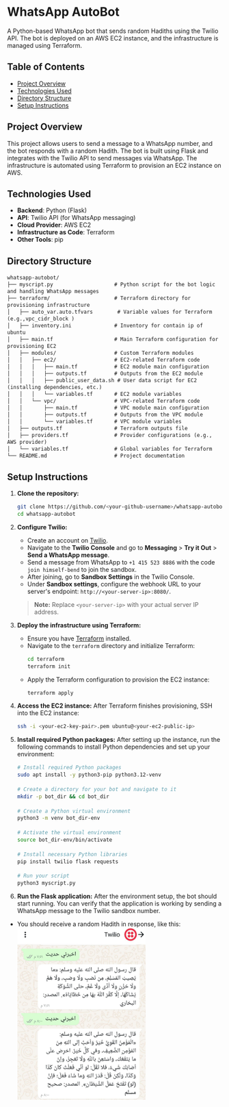 # WhatsApp AutoBot

A Python-based WhatsApp bot that sends random Hadiths using the Twilio API. The bot is deployed on an AWS EC2 instance, and the infrastructure is managed using Terraform.

## Table of Contents

- [Project Overview](#project-overview)
- [Technologies Used](#technologies-used)
- [Directory Structure](#directory-structure)
- [Setup Instructions](#setup-instructions)

## Project Overview

This project allows users to send a message to a WhatsApp number, and the bot responds with a random Hadith. The bot is built using Flask and integrates with the Twilio API to send messages via WhatsApp. The infrastructure is automated using Terraform to provision an EC2 instance on AWS.

## Technologies Used

- **Backend**: Python (Flask)
- **API**: Twilio API (for WhatsApp messaging)
- **Cloud Provider**: AWS EC2
- **Infrastructure as Code**: Terraform
- **Other Tools**: pip

## Directory Structure

```plaintext
whatsapp-autobot/
├── myscript.py                    # Python script for the bot logic and handling WhatsApp messages
├── terraform/                     # Terraform directory for provisioning infrastructure
│   ├── auto_var.auto.tfvars        # Variable values for Terraform (e.g.,vpc_cidr_block )
│   ├── inventory.ini              # Inventory for contain ip of ubuntu 
│   ├── main.tf                    # Main Terraform configuration for provisioning EC2
│   ├── modules/                   # Custom Terraform modules
│   │   ├── ec2/                   # EC2-related Terraform code
│   │   │   ├── main.tf            # EC2 module main configuration
│   │   │   ├── outputs.tf         # Outputs from the EC2 module
│   │   │   ├── public_user_data.sh # User data script for EC2 (installing dependencies, etc.)
│   │   │   └── variables.tf       # EC2 module variables
│   │   └── vpc/                   # VPC-related Terraform code
│   │       ├── main.tf            # VPC module main configuration
│   │       ├── outputs.tf         # Outputs from the VPC module
│   │       └── variables.tf       # VPC module variables
│   ├── outputs.tf                 # Terraform outputs file
│   ├── providers.tf               # Provider configurations (e.g., AWS provider)
│   └── variables.tf               # Global variables for Terraform
└── README.md                      # Project documentation
 ```
## Setup Instructions

1. **Clone the repository:**
    ```bash
    git clone https://github.com/<your-github-username>/whatsapp-autobot.git
    cd whatsapp-autobot
    ```


2. **Configure Twilio:**
    - Create an account on [Twilio](https://www.twilio.com).
    - Navigate to the **Twilio Console** and go to **Messaging** > **Try it Out** > **Send a WhatsApp message**.
    - Send a message from WhatsApp to `+1 415 523 8886` with the code `join himself-bend` to join the sandbox.
    - After joining, go to **Sandbox Settings** in the Twilio Console.
    - Under **Sandbox settings**, configure the webhook URL to your server's endpoint: `http://<your-server-ip>:8080/`.

    > **Note:** Replace `<your-server-ip>` with your actual server IP address.

3. **Deploy the infrastructure using Terraform:**
    - Ensure you have [Terraform](https://www.terraform.io/downloads.html) installed.
    - Navigate to the `terraform` directory and initialize Terraform:
      ```bash
      cd terraform
      terraform init
      ```
    - Apply the Terraform configuration to provision the EC2 instance:
      ```bash
      terraform apply
      ```

4. **Access the EC2 instance:**
    After Terraform finishes provisioning, SSH into the EC2 instance:
    ```bash
    ssh -i <your-ec2-key-pair>.pem ubuntu@<your-ec2-public-ip>
    ```

5. **Install required Python packages:**
    After setting up the instance, run the following commands to install Python dependencies and set up your environment:

    ```bash
    # Install required Python packages
    sudo apt install -y python3-pip python3.12-venv

    # Create a directory for your bot and navigate to it
    mkdir -p bot_dir && cd bot_dir

    # Create a Python virtual environment
    python3 -m venv bot_dir-env

    # Activate the virtual environment
    source bot_dir-env/bin/activate

    # Install necessary Python libraries
    pip install twilio flask requests

    # Run your script
    python3 myscript.py
    ```

6. **Run the Flask application:**
    After the environment setup, the bot should start running. You can verify that the application is working by sending a WhatsApp message to the Twilio sandbox number.
 - You should receive a random Hadith in response, like this:  
   <img src="whats_bot.jpg" width="300" height="auto" />


